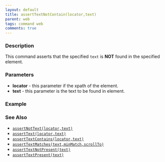 ```yaml
---
layout: default
title: assertTextNotContain(locator,text)
parent: web
tags: command web
comments: true
---
```


### Description
This command asserts that the specified `text` is **NOT** found in the specified element.


### Parameters
- **locator** - this parameter if the xpath of the element.
- **text** - this parameter is the text to be found in element.


### Example


### See Also
- [`assertNotText(locator,text)`](assertNotText(locator,text))
- [`assertText(locator,text)`](assertText(locator,text))
- [`assertTextContains(locator,text)`](assertTextContains(locator,text))
- [`assertTextMatches(text,minMatch,scrollTo)`](assertTextMatches(text,minMatch,scrollTo))
- [`assertTextNotPresent(text)`](assertTextNotPresent(text))
- [`assertTextPresent(text)`](assertTextPresent(text))
